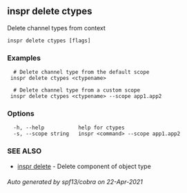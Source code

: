 ## inspr delete ctypes

Delete channel types from context

```
inspr delete ctypes [flags]
```

### Examples

```
  # Delete channel type from the default scope
 inspr delete ctypes <ctypename>

  # Delete channel type from a custom scope
 inspr delete ctypes <ctypename> --scope app1.app2

```

### Options

```
  -h, --help           help for ctypes
  -s, --scope string   inspr <command> --scope app1.app2
```

### SEE ALSO

* [inspr delete](inspr_delete.md)	 - Delete component of object type

###### Auto generated by spf13/cobra on 22-Apr-2021
